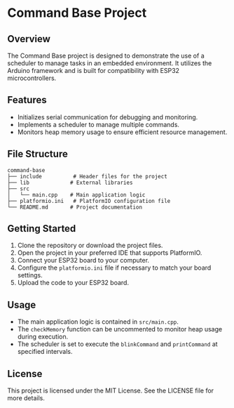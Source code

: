 # Command Base Project

## Overview
The Command Base project is designed to demonstrate the use of a scheduler to manage tasks in an embedded environment. It utilizes the Arduino framework and is built for compatibility with ESP32 microcontrollers.

## Features
- Initializes serial communication for debugging and monitoring.
- Implements a scheduler to manage multiple commands.
- Monitors heap memory usage to ensure efficient resource management.

## File Structure
```
command-base
├── include          # Header files for the project
├── lib             # External libraries
├── src
│   └── main.cpp    # Main application logic
├── platformio.ini   # PlatformIO configuration file
└── README.md       # Project documentation
```

## Getting Started
1. Clone the repository or download the project files.
2. Open the project in your preferred IDE that supports PlatformIO.
3. Connect your ESP32 board to your computer.
4. Configure the `platformio.ini` file if necessary to match your board settings.
5. Upload the code to your ESP32 board.

## Usage
- The main application logic is contained in `src/main.cpp`.
- The `checkMemory` function can be uncommented to monitor heap usage during execution.
- The scheduler is set to execute the `blinkCommand` and `printCommand` at specified intervals.

## License
This project is licensed under the MIT License. See the LICENSE file for more details.